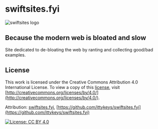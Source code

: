 # swiftsites.fyi

![swiftsites logo](https://swiftsites.fyi/img/logoo.svg)

 ## Because the modern web is bloated and slow

 Site dedicated to de-bloating the web by ranting and collecting good/bad examples.

 ## License

This work is licensed under the Creative Commons Attribution 4.0 International License. To view a copy of this [license](LICENSE), visit [http://creativecommons.org/licenses/by/4.0/](http://creativecommons.org/licenses/by/4.0/).

Attribution: [swiftsites.fyi](https://swiftsites.fyi), [https://github.com/ittykeys/swiftsites.fyi](https://github.com/ittykeys/swiftsites.fyi)

[![License: CC BY 4.0](https://licensebuttons.net/l/by/4.0/88x31.png)](https://creativecommons.org/licenses/by/4.0/)